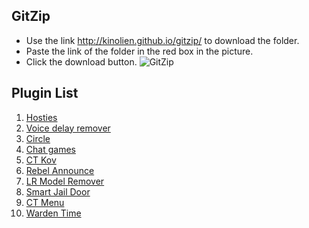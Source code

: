 ## GitZip
- Use the link http://kinolien.github.io/gitzip/ to download the folder.
- Paste the link of the folder in the red box in the picture.
- Click the download button.
![GitZip](https://i.imgur.com/N5mSxKd.png)

## Plugin List
1. [Hosties](https://github.com/SourcePawnX/CSGO-Jailbreak/tree/main/Plugin-Files/Hosties)
2. [Voice delay remover](https://github.com/SourcePawnX/CSGO-Jailbreak/tree/main/Plugin-Files/Voice-delay-remover)
3. [Circle](https://github.com/SourcePawnX/CSGO-Jailbreak/tree/main/Plugin-Files/Circle)
4. [Chat games](https://github.com/SourcePawnX/CSGO-Jailbreak/tree/main/Plugin-Files/Chat-games)
5. [CT Kov](https://github.com/SourcePawnX/CSGO-Jailbreak/tree/main/Plugin-Files/CT-kov)
6. [Rebel Announce](https://github.com/SourcePawnX/CSGO-Jailbreak/tree/main/Plugin-Files/Rebel-announce)
7. [LR Model Remover](https://github.com/SourcePawnX/CSGO-Jailbreak/tree/main/Plugin-Files/Lr-model-remover)
8. [Smart Jail Door](https://github.com/SourcePawnX/CSGO-Jailbreak/tree/main/Plugin-Files/Smart-jail-door)
9. [CT Menu](https://github.com/SourcePawnX/CSGO-Jailbreak/tree/main/Plugin-Files/CT-Menu)
10. [Warden Time](https://github.com/SourcePawnX/CSGO-Jailbreak/tree/main/Plugin-Files/Warden-Time)
